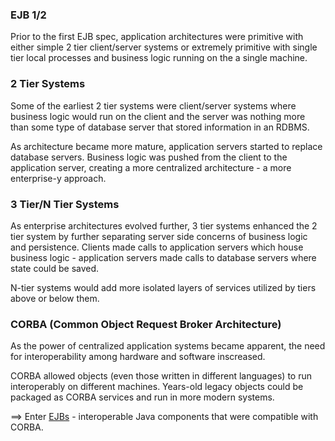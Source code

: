 ### EJB 1/2
Prior to the first EJB spec, application architectures were primitive with either simple 2 tier client/server systems or extremely primitive with single tier local processes and business logic running on the a single machine.

### 2 Tier Systems

Some of the earliest 2 tier systems were client/server systems where business logic would run on the client and the server was nothing more than some type of database server that stored information in an RDBMS.

As architecture became more mature, application servers started to replace database servers.  Business logic was pushed from the client to the application server, creating a more centralized architecture - a more enterprise-y approach.

### 3 Tier/N Tier Systems

As enterprise architectures evolved further, 3 tier systems enhanced the 2 tier system by further separating server side concerns of business logic and persistence.  Clients made calls to application servers which house business logic - application servers made calls to database servers where state could be saved.

N-tier systems would add more isolated layers of services utilized by tiers above or below them.

### CORBA (Common Object Request Broker Architecture)

As the power of centralized application systems became apparent, the need for interoperability among hardware and software inscreased.

CORBA allowed objects (even those written in different languages) to run interoperably on different machines.   Years-old legacy objects could be packaged as CORBA services and run in more modern systems.

==> Enter [EJBs](./ejb-background.md) - interoperable Java components that were compatible with CORBA.
